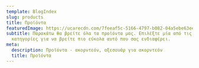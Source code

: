 ```yaml
---
template: BlogIndex
slug: products
title: Προϊόντα
featuredImage: https://ucarecdn.com/7feeaf5c-5166-4797-b082-04a5ebe63ee4/
subtitle: Παρακάτω θα βρείτε όλα τα προϊόντα μας. Επιλέξτε μία από τις
  κατηγορίες για να βρείτε πιο εύκολα αυτό που σας ενδιαφέρει.
meta:
  description: Προϊόντα - ακορντεόν, αξεσουάρ για ακορντεόν
  title: Προϊόντα
---
```


